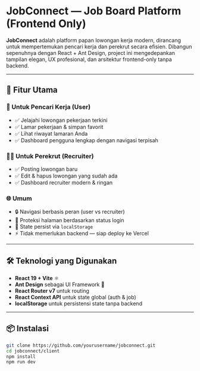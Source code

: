 # JobConnect — Job Board Platform (Frontend Only)

**JobConnect** adalah platform papan lowongan kerja modern, dirancang untuk mempertemukan pencari kerja dan perekrut secara efisien. Dibangun sepenuhnya dengan React + Ant Design, project ini mengedepankan tampilan elegan, UX profesional, dan arsitektur frontend-only tanpa backend.

---

## 🚀 Fitur Utama

### 🎯 Untuk Pencari Kerja (User)
- ✅ Jelajahi lowongan pekerjaan terkini
- ✅ Lamar pekerjaan & simpan favorit
- ✅ Lihat riwayat lamaran Anda
- ✅ Dashboard pengguna lengkap dengan navigasi terpisah

### 🧑‍💼 Untuk Perekrut (Recruiter)
- ✅ Posting lowongan baru
- ✅ Edit & hapus lowongan yang sudah ada
- ✅ Dashboard recruiter modern & ringan

### 🌐 Umum
- 🔒 Navigasi berbasis peran (user vs recruiter)
- 🔐 Proteksi halaman berdasarkan status login
- 💾 State persist via `localStorage`
- ⚡️ Tidak memerlukan backend — siap deploy ke Vercel

---

## 🛠️ Teknologi yang Digunakan

- **React 19 + Vite** ⚛️
- **Ant Design** sebagai UI Framework 🎨
- **React Router v7** untuk routing
- **React Context API** untuk state global (auth & job)
- **localStorage** untuk persistensi state tanpa backend

---

## 📦 Instalasi

```bash
git clone https://github.com/yourusername/jobconnect.git
cd jobconnect/client
npm install
npm run dev